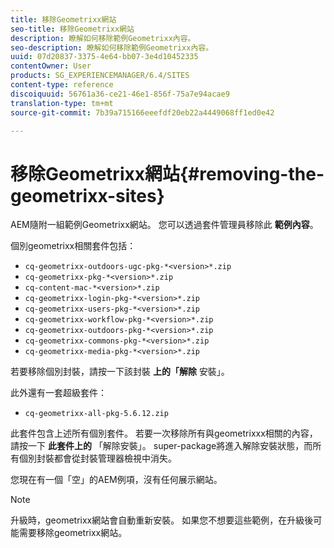 ```yaml
---
title: 移除Geometrixx網站
seo-title: 移除Geometrixx網站
description: 瞭解如何移除範例Geometrixx內容。
seo-description: 瞭解如何移除範例Geometrixx內容。
uuid: 07d20837-3375-4e64-bb07-3e4d10452335
contentOwner: User
products: SG_EXPERIENCEMANAGER/6.4/SITES
content-type: reference
discoiquuid: 56761a36-ce21-46e1-856f-75a7e94acae9
translation-type: tm+mt
source-git-commit: 7b39a715166eeefdf20eb22a4449068ff1ed0e42

---
```



# 移除Geometrixx網站{#removing-the-geometrixx-sites}

AEM隨附一組範例Geometrixx網站。 您可以透過套件管理員移除此 **範例內容**。

個別geometrixx相關套件包括：

* `cq-geometrixx-outdoors-ugc-pkg-*<version>*.zip`
* `cq-geometrixx-pkg-*<version>*.zip`
* `cq-content-mac-*<version>*.zip`
* `cq-geometrixx-login-pkg-*<version>*.zip`
* `cq-geometrixx-users-pkg-*<version>*.zip`
* `cq-geometrixx-workflow-pkg-*<version>*.zip`
* `cq-geometrixx-outdoors-pkg-*<version>*.zip`
* `cq-geometrixx-commons-pkg-*<version>*.zip`
* `cq-geometrixx-media-pkg-*<version>*.zip`

若要移除個別封裝，請按一下該封裝 **上的「解除** 安裝」。

此外還有一套超級套件：

* `cq-geometrixx-all-pkg-5.6.12.zip`

此套件包含上述所有個別套件。 若要一次移除所有與geometrixxx相關的內容，請按一下 **此套件上的** 「解除安裝」。 super-package將進入解除安裝狀態，而所有個別封裝都會從封裝管理器檢視中消失。

您現在有一個「空」的AEM例項，沒有任何展示網站。

>[!NOTE]
>
>升級時，geometrixx網站會自動重新安裝。 如果您不想要這些範例，在升級後可能需要移除geometrixx網站。

